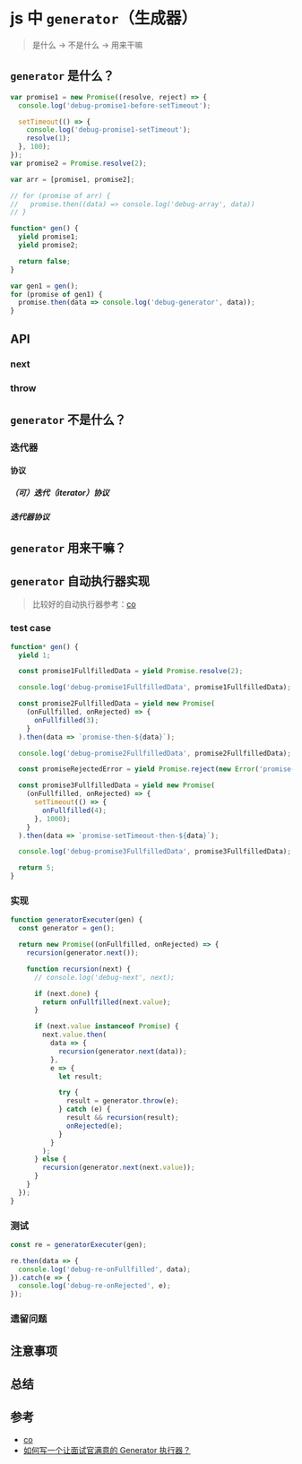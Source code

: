 # js 中 `generator`（生成器）

> 是什么 -> 不是什么 -> 用来干嘛

## `generator` 是什么？

```js
var promise1 = new Promise((resolve, reject) => {
  console.log('debug-promise1-before-setTimeout');

  setTimeout(() => {
    console.log('debug-promise1-setTimeout');
    resolve(1);
  }, 100);
});
var promise2 = Promise.resolve(2);

var arr = [promise1, promise2];

// for (promise of arr) {
//   promise.then((data) => console.log('debug-array', data))
// }

function* gen() {
  yield promise1;
  yield promise2;

  return false;
}

var gen1 = gen();
for (promise of gen1) {
  promise.then(data => console.log('debug-generator', data));
}
```

## API

### next

### throw

## `generator` 不是什么？

### 迭代器

#### 协议

##### （可）迭代（iterator）协议

##### 迭代器协议

## `generator` 用来干嘛？

## `generator` 自动执行器实现

> 比较好的自动执行器参考：[co](https://github.com/tj/co)

### test case

```js
function* gen() {
  yield 1;

  const promise1FullfilledData = yield Promise.resolve(2);

  console.log('debug-promise1FullfilledData', promise1FullfilledData);

  const promise2FullfilledData = yield new Promise(
    (onFullfilled, onRejected) => {
      onFullfilled(3);
    }
  ).then(data => `promise-then-${data}`);

  console.log('debug-promise2FullfilledData', promise2FullfilledData);

  const promiseRejectedError = yield Promise.reject(new Error('promise-error'));

  const promise3FullfilledData = yield new Promise(
    (onFullfilled, onRejected) => {
      setTimeout(() => {
        onFullfilled(4);
      }, 1000);
    }
  ).then(data => `promise-setTimeout-then-${data}`);

  console.log('debug-promise3FullfilledData', promise3FullfilledData);

  return 5;
}
```

### 实现

```js
function generatorExecuter(gen) {
  const generator = gen();

  return new Promise((onFullfilled, onRejected) => {
    recursion(generator.next());

    function recursion(next) {
      // console.log('debug-next', next);

      if (next.done) {
        return onFullfilled(next.value);
      }

      if (next.value instanceof Promise) {
        next.value.then(
          data => {
            recursion(generator.next(data));
          },
          e => {
            let result;

            try {
              result = generator.throw(e);
            } catch (e) {
              result && recursion(result);
              onRejected(e);
            }
          }
        );
      } else {
        recursion(generator.next(next.value));
      }
    }
  });
}
```

### 测试

```js
const re = generatorExecuter(gen);

re.then(data => {
  console.log('debug-re-onFullfilled', data);
}).catch(e => {
  console.log('debug-re-onRejected', e);
});
```

### 遗留问题

## 注意事项

## 总结

## 参考

- [co](https://github.com/tj/co)
- [如何写一个让面试官满意的 Generator 执行器？](https://segmentfault.com/a/1190000020287922)

